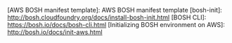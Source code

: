 <!--
##Deploying BOSH on AWS
-->

<!--
In the [previous step] you prepared an AWS environment for BOSH. This document shows how to deploy BOSH into your AWS environment by creating a deployment manifest and passing it to `bosh-init`.
-->

<!--
###Copy the RSA Private Key
-->

<!--
When `bosh aws create` prepared your AWS environment, it generated an RSA private key file and saved it into your `~/.ssh` directory. To deploy BOSH, you need this file in your deployment directory.
-->

<!--
Copy the RSA private key file, `id_rsa_bosh`, to the `cf-example` directory you created in the [previous step].
-->

<!--
```shell
$ cp ~/.ssh/id_rsa_bosh ~/deployments/cf-example
```
-->

<!--
###Create a Deployment Manifest
-->

<!--
1. Log into the AWS Console.
2. Create a deployment manifest file named `bosh.yml` in the deployment directory. For its contents, copy the YAML code from the [AWS BOSH manifest template] in the BOSH documentation.
3. Replace properties listed in the file as follows:
  * `ELASTIC-IP`:In the **EC2 Dashboard** under **Elastic IPs**, use the Elastic IP with the Instance associated with **bosh**. Example: “203.0.113.126”.
  * `SUBNET-ID`: In the **VPC Dashboard** tab **Subnets**, use the Subnet ID for the subnet named “bosh1.” Example: “subnet-2f58134a”.
  * `AVAILABILITY-ZONE` and `REGION`: Use the values from the `bosh_environment` file you created in the [previous step].
  * `ACCESS-KEY-ID` and `SECRET-ACCESS-KEY`: Use the values from your `bosh_environment` file.
  * Replace all predefined passwords with passwords of your choice.
-->

<!--
###Deploy BOSH
-->

<!--
1. Confirm that [bosh-init] and the [BOSH CLI] are installed on your machine.
2. Run `bosh-init deploy ./bosh.yml` to start the deployment process.
  ```shell
  $ bosh-init deploy ./bosh.yml
  ...
  ```
  See `AWS CPI errors` for list of common errors and resolutions.
3. Use `bosh target ELASTIC-IP` to log into your new BOSH Director. The default username and password are `admin` and `admin`.
  ```shell
  $ bosh target 198.51.100.129

  Target set to 'bosh'
  Your username: admin
  Enter password: *****
  Logged in as 'admin'
  ```

For information about deploying BOSH on AWS without running `bosh aws create`, see the [Initializing BOSH environment on AWS] topic.
-->

[previous step]: ./Bootstrapping-an-AWS-Environment-for-Cloud-Foundry.md
[AWS BOSH manifest template]: AWS BOSH manifest template
[bosh-init]: http://bosh.cloudfoundry.org/docs/install-bosh-init.html
[BOSH CLI]: https://bosh.io/docs/bosh-cli.html
[Initializing BOSH environment on AWS]: http://bosh.io/docs/init-aws.html
